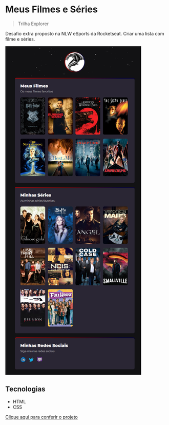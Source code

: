# Meus Filmes e Séries
> Trilha Explorer

Desafio extra proposto na NLW eSports da Rocketseat. Criar uma lista com filme e séries.

![preview](./.github/preview.png)


## Tecnologias
- HTML
- CSS

[Clique aqui para conferir o projeto](https://paula-passari.github.io/desafio_nlw_filmes/)

